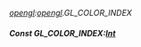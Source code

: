 _[opengl](../../modules/opengl/opengl-module.md):[opengl](../../modules/opengl/opengl-module.md).GL\_COLOR\_INDEX_
##### Const GL\_COLOR\_INDEX:[Int](../../modules/wonkey/wonkey-types-int.md)
